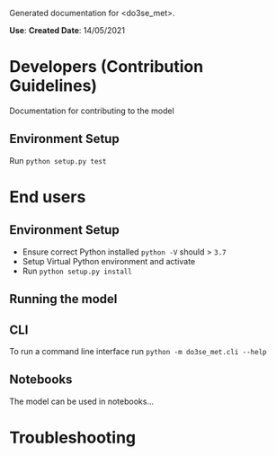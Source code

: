 Generated documentation for <do3se_met>.

**Use**:
**Created Date**: 14/05/2021

# Developers (Contribution Guidelines)

Documentation for contributing to the model

## Environment Setup

Run `python setup.py test`

# End users

## Environment Setup

- Ensure correct Python installed `python -V` should > `3.7`
- Setup Virtual Python environment and activate
- Run `python setup.py install`

## Running the model

## CLI

To run a command line interface run `python -m do3se_met.cli --help`

## Notebooks

The model can be used in notebooks...

# Troubleshooting
